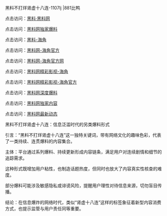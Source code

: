 黑料不打烊肾虚十八连-1107lj |881比鸭

点击访问：<a href="https://heiliaolvzlu3.pages.dev">黑料·黑料网</a>

点击访问：<a href="https://heiliaoyvnrda.pages.dev">黑料网独家爆料</a>

点击访问：<a href="https://heiliaokof3cy.pages.dev">黑料-海角</a>

点击访问：<a href="https://heiliao3gvg9.pages.dev">黑料网-海角官方</a>

点击访问：<a href="https://heiliao9wsbg3.pages.dev">黑料网-海角官方网</a>

点击访问：<a href="https://heiliao5s28gk.pages.dev">黑料网精彩影视-海角</a>

点击访问：<a href="https://heiliaoxfe5rb.pages.dev">黑料网精彩影视-海角官方</a>

点击访问：<a href="https://heiliaoryrhyu.pages.dev">黑料网深度爆料</a>

点击访问：<a href="https://heiliaoubleqx.pages.dev">黑料网独家内容</a>

点击访问：<a href="https://heiliaox6jgh3.pages.dev">黑料网最新动态</a>

黑料不打烊肾虚十八连：信息泛滥时代的另类爆料形式

引言：“黑料不打烊肾虚十八连”这一独特关键词，带有网络文化的趣味色彩，代表了一类持续、连贯爆料的内容集合。

主体：平台通过系列爆料、持续更新形成内容链条，满足用户对连续剧情和细节的追踪需求。

这种形式既增加用户粘性，也制造话题热度，但同时也放大了内容真实性核查的难度。

部分爆料可能涉及敏感隐私或诽谤风险，提醒用户理性对待信息来源，切勿盲目传播。

结论：在信息爆炸的网络时代，类似“肾虚十八连”这样的标签象征着新型内容消费方式，也提示监管与用户责任同等重要。
